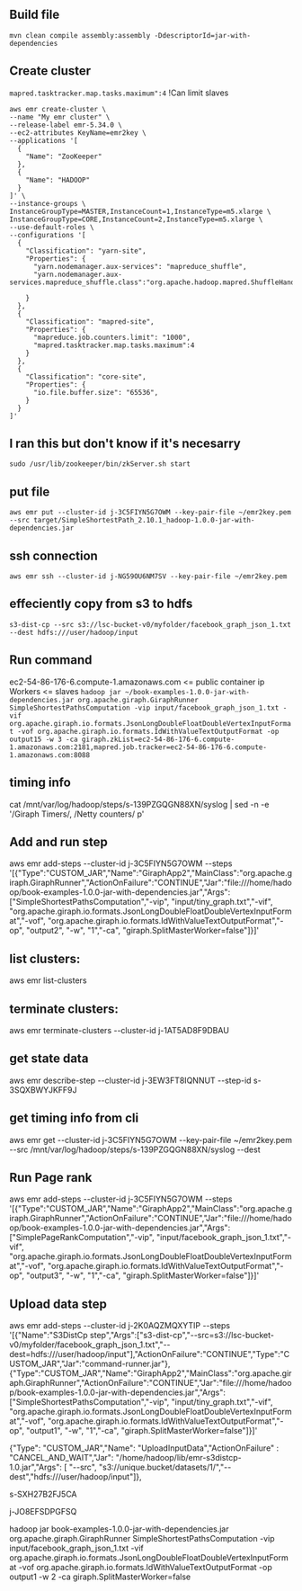 ## Build file
`mvn clean compile assembly:assembly -DdescriptorId=jar-with-dependencies`

## Create cluster

`mapred.tasktracker.map.tasks.maximum":4` !Can limit slaves
```
aws emr create-cluster \
--name "My emr cluster" \
--release-label emr-5.34.0 \
--ec2-attributes KeyName=emr2key \
--applications '[
  {
    "Name": "ZooKeeper"
  },
  {
    "Name": "HADOOP"
  }
]' \
--instance-groups \
InstanceGroupType=MASTER,InstanceCount=1,InstanceType=m5.xlarge \
InstanceGroupType=CORE,InstanceCount=2,InstanceType=m5.xlarge \
--use-default-roles \
--configurations '[
  {
    "Classification": "yarn-site",
    "Properties": {
      "yarn.nodemanager.aux-services": "mapreduce_shuffle",
      "yarn.nodemanager.aux-services.mapreduce_shuffle.class":"org.apache.hadoop.mapred.ShuffleHandler"

    }
  },
  {
    "Classification": "mapred-site",
    "Properties": {
      "mapreduce.job.counters.limit": "1000",
      "mapred.tasktracker.map.tasks.maximum":4
    }
  },
  {
    "Classification": "core-site",
    "Properties": {
      "io.file.buffer.size": "65536",
    }
  } 
]'
```
## I ran this but don't know if it's necesarry
`sudo /usr/lib/zookeeper/bin/zkServer.sh start`

## put file
`aws emr put --cluster-id j-3C5FIYN5G7OWM --key-pair-file ~/emr2key.pem --src target/SimpleShortestPath_2.10.1_hadoop-1.0.0-jar-with-dependencies.jar`
## ssh connection
`aws emr ssh --cluster-id j-NG59OU6NM7SV --key-pair-file ~/emr2key.pem`

## effeciently copy from s3 to hdfs
`s3-dist-cp --src s3://lsc-bucket-v0/myfolder/facebook_graph_json_1.txt --dest hdfs:///user/hadoop/input`

## Run command
ec2-54-86-176-6.compute-1.amazonaws.com <= public container ip
Workers <= slaves
`hadoop jar ~/book-examples-1.0.0-jar-with-dependencies.jar org.apache.giraph.GiraphRunner SimpleShortestPathsComputation -vip input/facebook_graph_json_1.txt -vif org.apache.giraph.io.formats.JsonLongDoubleFloatDoubleVertexInputFormat -vof org.apache.giraph.io.formats.IdWithValueTextOutputFormat -op output15 -w 3 -ca giraph.zkList=ec2-54-86-176-6.compute-1.amazonaws.com:2181,mapred.job.tracker=ec2-54-86-176-6.compute-1.amazonaws.com:8088`


## timing info

cat /mnt/var/log/hadoop/steps/s-139PZGQGN88XN/syslog | sed -n -e '/Giraph Timers/, /Netty counters/ p'



## Add and run step
aws emr add-steps --cluster-id j-3C5FIYN5G7OWM --steps '[{"Type":"CUSTOM_JAR","Name":"GiraphApp2","MainClass":"org.apache.giraph.GiraphRunner","ActionOnFailure":"CONTINUE","Jar":"file:///home/hadoop/book-examples-1.0.0-jar-with-dependencies.jar","Args":["SimpleShortestPathsComputation","-vip", "input/tiny_graph.txt","-vif", "org.apache.giraph.io.formats.JsonLongDoubleFloatDoubleVertexInputFormat","-vof", "org.apache.giraph.io.formats.IdWithValueTextOutputFormat","-op", "output2", "-w", "1","-ca", "giraph.SplitMasterWorker=false"]}]'

## list clusters:
aws emr list-clusters

## terminate clusters:
aws emr terminate-clusters --cluster-id j-1AT5AD8F9DBAU


## get state data
aws emr describe-step --cluster-id j-3EW3FT8IQNNUT --step-id s-3SQXBWYJKFF9J

  


## get timing info from cli
aws emr get --cluster-id j-3C5FIYN5G7OWM --key-pair-file ~/emr2key.pem --src /mnt/var/log/hadoop/steps/s-139PZGQGN88XN/syslog --dest 
 

## Run Page rank
aws emr add-steps --cluster-id j-3C5FIYN5G7OWM --steps '[{"Type":"CUSTOM_JAR","Name":"GiraphApp2","MainClass":"org.apache.giraph.GiraphRunner","ActionOnFailure":"CONTINUE","Jar":"file:///home/hadoop/book-examples-1.0.0-jar-with-dependencies.jar","Args":["SimplePageRankComputation","-vip", "input/facebook_graph_json_1.txt","-vif", "org.apache.giraph.io.formats.JsonLongDoubleFloatDoubleVertexInputFormat","-vof", "org.apache.giraph.io.formats.IdWithValueTextOutputFormat","-op", "output3", "-w", "1","-ca", "giraph.SplitMasterWorker=false"]}]'

## Upload data step

aws emr add-steps --cluster-id j-2K0AQZMQXYTIP --steps '[{"Name":"S3DistCp step","Args":["s3-dist-cp","--src=s3://lsc-bucket-v0/myfolder/facebook_graph_json_1.txt","--dest=hdfs:///user/hadoop/input"],"ActionOnFailure":"CONTINUE","Type":"CUSTOM_JAR","Jar":"command-runner.jar"},{"Type":"CUSTOM_JAR","Name":"GiraphApp2","MainClass":"org.apache.giraph.GiraphRunner","ActionOnFailure":"CONTINUE","Jar":"file:///home/hadoop/book-examples-1.0.0-jar-with-dependencies.jar","Args":["SimpleShortestPathsComputation","-vip", "input/tiny_graph.txt","-vif", "org.apache.giraph.io.formats.JsonLongDoubleFloatDoubleVertexInputFormat","-vof", "org.apache.giraph.io.formats.IdWithValueTextOutputFormat","-op", "output1", "-w", "1","-ca", "giraph.SplitMasterWorker=false"]}]' 



{"Type": "CUSTOM_JAR","Name": "UploadInputData","ActionOnFailure" : "CANCEL_AND_WAIT","Jar": "/home/hadoop/lib/emr-s3distcp-1.0.jar","Args": [ "--src", "s3://unique.bucket/datasets/1/","--dest","hdfs:///user/hadoop/input"]},


s-SXH27B2FJ5CA





j-JO8EFSDPGFSQ





hadoop jar book-examples-1.0.0-jar-with-dependencies.jar org.apache.giraph.GiraphRunner SimpleShortestPathsComputation -vip input/facebook_graph_json_1.txt -vif org.apache.giraph.io.formats.JsonLongDoubleFloatDoubleVertexInputFormat -vof org.apache.giraph.io.formats.IdWithValueTextOutputFormat -op output1 -w 2 -ca giraph.SplitMasterWorker=false